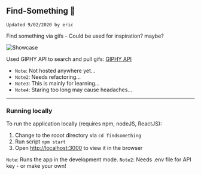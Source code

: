 ## Find-Something 📼

`Updated 9/02/2020 by eric`

Find something via gifs - Could be used for inspiration? maybe?

![Showcase](https://media.giphy.com/media/SUPpeYY8P1fPXwuf4l/giphy.gif)

Used GIPHY API to search and pull gifs: [GIPHY API](https://developers.giphy.com/branch/master/docs/api/)

- `Note`: Not hosted anywhere yet...
- `Note2`: Needs refactoring...
- `Note3`: This is mainly for learning...
- `Note4`: Staring too long may cause headaches...

---

### Running locally

To run the application locally (requires npm, nodeJS, ReactJS):

1. Change to the rooot directory via `cd findsomething`
2. Run script `npm start`
3. Open [http://localhost:3000](http://localhost:3000) to view it in the browser

`Note`: Runs the app in the development mode.
`Note2`: Needs .env file for API key - or make your own!
